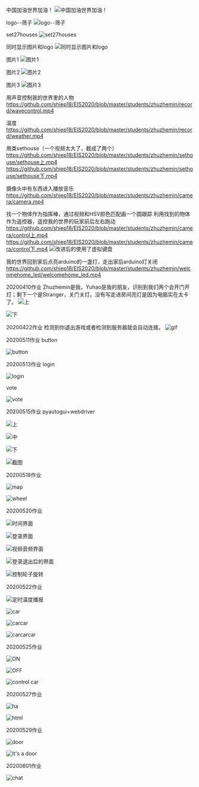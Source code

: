 中国加油世界加油！
![中国加油世界加油！](https://github.com/shiep18/EIS2020/blob/master/students/zhuzhemin/screen/house1.png)

logo--筛子
![logo--筛子](https://github.com/shiep18/EIS2020/blob/master/students/zhuzhemin/screen/mylogo--骰子.png)

set27houses
![set27houses](https://github.com/shiep18/EIS2020/blob/master/students/zhuzhemin/screen/set27houses.png)

同时显示图片和logo
![同时显示图片和logo](https://github.com/shiep18/EIS2020/blob/master/students/zhuzhemin/opencv/myclan.png)

图片1
![图片1](https://github.com/shiep18/EIS2020/blob/master/students/zhuzhemin/opencv/mypic.png)

图片2
![图片2](https://github.com/shiep18/EIS2020/blob/master/students/zhuzhemin/opencv/mypic2.png)

图片3
![图片3](https://github.com/shiep18/EIS2020/blob/master/students/zhuzhemin/opencv/biaoqing.png)

用声音控制我的世界里的人物
https://github.com/shiep18/EIS2020/blob/master/students/zhuzhemin/record/wavecontrol.mp4

温度
https://github.com/shiep18/EIS2020/blob/master/students/zhuzhemin/record/weather.mp4

用类sethouse（一个视频太大了，截成了两个）
https://github.com/shiep18/EIS2020/blob/master/students/zhuzhemin/sethouse/sethouse上.mp4
https://github.com/shiep18/EIS2020/blob/master/students/zhuzhemin/sethouse/sethouse下.mp4

摄像头中有东西进入播放音乐
https://github.com/shiep18/EIS2020/blob/master/students/zhuzhemin/camera/camera.mp4

找一个物体作为指挥棒，通过视频和HSV颜色匹配画一个圆跟踪
利用找到的物体作为遥控器，遥控我的世界的玩家前后左右跑动
https://github.com/shiep18/EIS2020/blob/master/students/zhuzhemin/camera/control上.mp4
https://github.com/shiep18/EIS2020/blob/master/students/zhuzhemin/camera/control下.mp4
![改进后的使用了虚拟键盘](https://github.com/shiep18/EIS2020/blob/master/students/zhuzhemin/camera/cv2_control.gif)


我的世界回到家后点亮arduino的一盏灯，走出家后arduino灯关闭
https://github.com/shiep18/EIS2020/blob/master/students/zhuzhemin/welcomehome_led/welcomehome_led.mp4

20200410作业
Zhuzhemin是我，Yuhao是我的朋友，识别到我们两个会开门开灯；剩下一个是Stranger，关门关灯。没有写走进房间亮灯是因为电脑实在太卡了。
![上](https://github.com/shiep18/EIS2020/blob/master/students/zhuzhemin/20200410/Face_Recognition1.GIF)

![下](https://github.com/shiep18/EIS2020/blob/master/students/zhuzhemin/20200410/Face_Recognition2.GIF)

20200422作业
检测到你退出游戏或者检测到服务器就会自动连接。
![gif](https://github.com/shiep18/EIS2020/blob/master/students/zhuzhemin/0422/homework0422.GIF)

20200511作业
button

![button](https://github.com/shiep18/EIS2020/blob/master/students/zhuzhemin/20200511/homework0511.PNG)

20200513作业
login

![login](https://github.com/shiep18/EIS2020/blob/master/students/zhuzhemin/20200513/homework0513.GIF)

vote

![vote](https://github.com/shiep18/EIS2020/blob/master/students/zhuzhemin/20200513/homework0513_django.GIF)

20200515作业
pyautogui+webdriver

![上](https://github.com/shiep18/EIS2020/blob/master/students/zhuzhemin/20200515/zuoye0515上.GIF)

![中](https://github.com/shiep18/EIS2020/blob/master/students/zhuzhemin/20200515/zuoye0515中.GIF)

![下](https://github.com/shiep18/EIS2020/blob/master/students/zhuzhemin/20200515/zuoye0515下.GIF)

![截图](https://github.com/shiep18/EIS2020/blob/master/students/zhuzhemin/20200515/zuoye0515.PNG)

20200518作业

![map](https://github.com/shiep18/EIS2020/blob/master/students/zhuzhemin/20200518/zuoye0518map.PNG)

![wheel](https://github.com/shiep18/EIS2020/blob/master/students/zhuzhemin/20200518/zuoye0518wheel.GIF)

20200520作业

![时间界面](https://github.com/shiep18/EIS2020/blob/master/students/zhuzhemin/20200520/0520时间界面.PNG)

![登录界面](https://github.com/shiep18/EIS2020/blob/master/students/zhuzhemin/20200520/0520登录界面.PNG)

![视频音频界面](https://github.com/shiep18/EIS2020/blob/master/students/zhuzhemin/20200520/0520视频音频界面.PNG)

![登录退出后的界面](https://github.com/shiep18/EIS2020/blob/master/students/zhuzhemin/20200520/0520登录退出后的界面.PNG)

![控制轮子旋转](https://github.com/shiep18/EIS2020/blob/master/students/zhuzhemin/20200520/0520控制轮子旋转.GIF)

20200522作业

![定时温度播报](https://github.com/shiep18/EIS2020/blob/master/students/zhuzhemin/20200522/0522温度播报.PNG)

![car](https://github.com/shiep18/EIS2020/blob/master/students/zhuzhemin/20200522/20200522car.PNG)

![carcar](https://github.com/shiep18/EIS2020/blob/master/students/zhuzhemin/20200522/20200522car测.PNG)

![carcarcar](https://github.com/shiep18/EIS2020/blob/master/students/zhuzhemin/20200522/20200522俯.PNG)

20200525作业

![ON](https://github.com/shiep18/EIS2020/blob/master/students/zhuzhemin/20200525/20200525_ON.PNG)

![OFF](https://github.com/shiep18/EIS2020/blob/master/students/zhuzhemin/20200525/20200525_OFF.PNG)

![control car](https://github.com/shiep18/EIS2020/blob/master/students/zhuzhemin/20200525/homework0525.GIF)

20200527作业

![ha](https://github.com/shiep18/EIS2020/blob/master/students/zhuzhemin/20200527/homework_0527_open%20the%20door.GIF)

![html](https://github.com/shiep18/EIS2020/blob/master/students/zhuzhemin/20200527/homework_0527_open%20the%20door1.GIF)

20200529作业

![door](https://github.com/shiep18/EIS2020/blob/master/students/zhuzhemin/20200529/homework0529_door.GIF)

![It's a door](https://github.com/shiep18/EIS2020/blob/master/students/zhuzhemin/20200529/door0529.PNG)

20200601作业

![chat](https://github.com/shiep18/EIS2020/blob/master/students/zhuzhemin/20200601/20200601.PNG)
